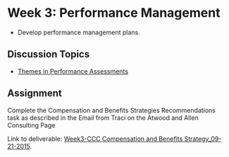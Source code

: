 # Week 3: Performance Management

- Develop performance management plans.

## Discussion Topics

- [Themes in Performance Assessments](Discussions.md)

## Assignment

Complete the Compensation and Benefits Strategies Recommendations task as described in the Email from Traci on the Atwood and Allen Consulting Page

Link to deliverable: [Week3-CCC Compensation and Benefits Strategy_09-21-2015](Week3-CCC%20Compensation%20and%20Benefits%20Strategy_09-21-2015.docx).
